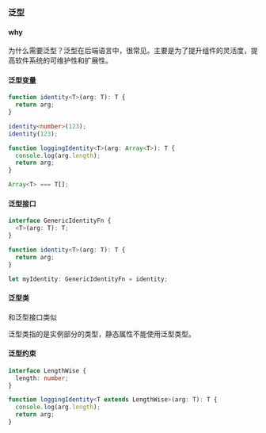 ### 泛型

#### why

为什么需要泛型？泛型在后端语言中，很常见。主要是为了提升组件的灵活度，提高软件系统的可维护性和扩展性。

#### 泛型变量

```typescript
function identity<T>(arg: T): T {
  return arg;
}

identity<number>(123);
identity(123);
```

```typescript
function loggingIdentity<T>(arg: Array<T>): T {
  console.log(arg.length);
  return arg;
}

Array<T> === T[];
```

#### 泛型接口
```typescript
interface GenericIdentityFn {
  <T>(arg: T): T;
}

function identity<T>(arg: T): T {
  return arg;
}

let myIdentity: GenericIdentityFn = identity;
```

#### 泛型类

和泛型接口类似

泛型类指的是实例部分的类型，静态属性不能使用泛型类型。

#### 泛型约束

```typescript
interface LengthWise {
  length: number;
}

function loggingIdentity<T extends LengthWise>(arg: T): T {
  console.log(arg.length);
  return arg;
}
```







